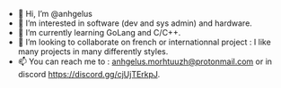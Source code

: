 - 👋 Hi, I’m @anhgelus
- 👀 I’m interested in software (dev and sys admin) and hardware.
- 🌱 I’m currently learning GoLang and C/C++.
- 💞️ I’m looking to collaborate on french or internationnal project : I like many projects in many differently styles.
- 📫 You can reach me to : anhgelus.morhtuuzh@protonmail.com or in discord https://discord.gg/cjUjTErkpJ.
